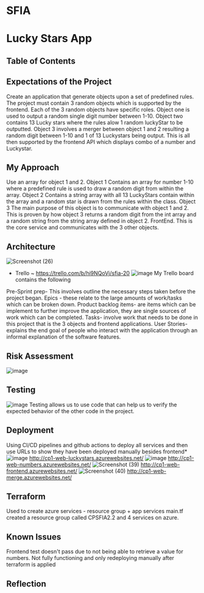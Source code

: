# SFIA
# Lucky Stars App

## Table of Contents
## Expectations of the Project
Create an application that generate objects upon a set of predefined rules. The project must contain 3 random objects which is supported by the frontend. Each of the 3 random objects have specific roles. Object one is used to output a random single digit number between 1-10. Object two contains 13 Lucky stars where the rules alow 1 random luckyStar to be outputted. Object 3 involves a merger between object 1 and 2 resulting a random digit between 1-10 and 1 of 13 Luckystars being output. This is all then supported by the frontend API which displays combo of a number and Luckystar.
## My Approach
Use an array for object 1 and 2.
Object 1
Contains an array for number 1-10 where a predefined rule is used to draw a random digit from within the array.
Object 2
Contains a string array with all 13 LuckyStars contain within the array and a random star is drawn from the rules within the class.
Object 3
The main purpose of this object is to communicate with object 1 and 2. This is proven by how object 3 returns a random digit from the int array and a random string from the string array defined in object 2.
FrontEnd.
This is the core service and communicates with the 3 other objects.
## Architecture
![Screenshot (26)](https://user-images.githubusercontent.com/46994774/123090147-b921b200-d41f-11eb-914e-da55314af31e.png)

  * Trello ~ https://trello.com/b/hi9NQoVj/sfia-20
![image](https://user-images.githubusercontent.com/46994774/123221312-bb8b1700-d4c6-11eb-902d-c36cb6e1697c.png)
My Trello board contains the following

Pre-Sprint prep- This involves outline the necessary steps taken before the project began.
Epics - these relate to the large amounts of work/tasks which can be broken down.
Product backlog items- are items which can be implement to further improve the application, they are single sources of work which can be completed.
Tasks- involve work that needs to be done in this project that is the 3 objects and frontend applications.
User Stories- explains the end goal of people who interact with the application through an informal explanation of the software features.

## Risk Assessment
![image](https://user-images.githubusercontent.com/46994774/123231720-5f2cf500-d4d0-11eb-8961-096055f0dd86.png)

## Testing
![image](https://user-images.githubusercontent.com/46994774/123221473-e5dcd480-d4c6-11eb-9ec2-f17ae6951c71.png)
Testing allows us to use code that can help us to verify the expected behavior of the other code in the project.
## Deployment
Using CI/CD pipelines and github actions to deploy all services and then use URLs to show they have been deployed manually besides frontend*
![image](https://user-images.githubusercontent.com/46994774/123222020-70bdcf00-d4c7-11eb-9c8f-61a242e965f4.png)
http://cp1-web-luckystars.azurewebsites.net/
![image](https://user-images.githubusercontent.com/46994774/123222071-7b786400-d4c7-11eb-9cc4-bfc6e871c7ea.png)
http://cp1-web-numbers.azurewebsites.net/
![Screenshot (39)](https://user-images.githubusercontent.com/46994774/123222130-88955300-d4c7-11eb-832c-ec23a0aa2e85.png)
http://cp1-web-frontend.azurewebsites.net/
![Screenshot (40)](https://user-images.githubusercontent.com/46994774/123222161-8fbc6100-d4c7-11eb-85fc-7a7979bc83b7.png)
http://cp1-web-merge.azurewebsites.net/
## Terraform
Used to create azure services - resource group + app services
main.tf created a resource group called CPSFIA2.2 and 4 services on azure.
## Known Issues
Frontend test doesn't pass due to not being able to retrieve a value for numbers.
Not fully functioning and only redeploying manually after terraform is applied 

## Reflection

